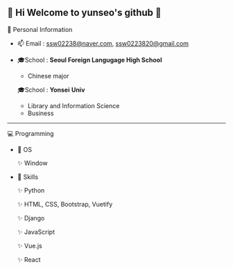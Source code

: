 ## :heartbeat: Hi Welcome to yunseo's github 👋

:girl: Personal Information 
 
 - 📫 Email :
  ssw02238@naver.com, 
  ssw0223820@gmail.com
  
 - :mortar_board:School :
   **Seoul Foreign Langugage High School**
   - Chinese major 
  
   :mortar_board:School :
   **Yonsei** **Univ**
   - Library and Information Science 
   - Business 

<hr>


:computer: Programming 


- 🚀 OS 

   ✨ Window 


- 🚀 Skills 

   ✨ Python 

   ✨ HTML, CSS, Bootstrap, Vuetify

   ✨ Django

   ✨ JavaScript

   ✨ Vue.js 
   
   ✨ React 






<!--
**ssw02238/ssw02238** is a ✨ _special_ ✨ repository because its `README.md` (this file) appears on your GitHub profile.

Here are some ideas to get you started:

- 🔭 I’m currently working on ...
- 🌱 I’m currently learning ...
- 👯 I’m looking to collaborate on ...
- 🤔 I’m looking for help with ...
- 💬 Ask me about ...
- 📫 How to reach me: ...
- 😄 Pronouns: ...
- ⚡ Fun fact: ...
-->
